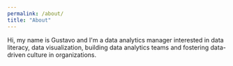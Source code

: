 ```yaml
---
permalink: /about/
title: "About"
---
```


Hi, my name is Gustavo and I'm a data analytics manager interested in data literacy, data visualization, building data analytics teams and fostering data-driven culture in organizations. 
